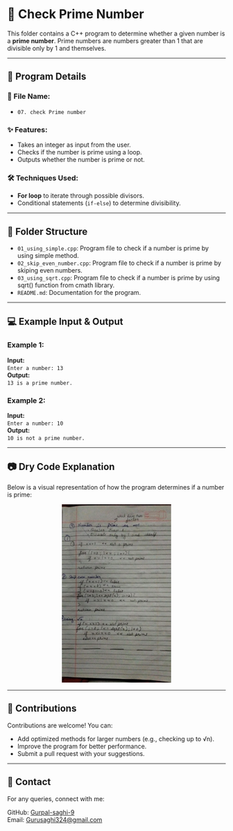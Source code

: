 # 🔢 Check Prime Number

This folder contains a C++ program to determine whether a given number is a **prime number**. Prime numbers are numbers greater than 1 that are divisible only by 1 and themselves.

---

## 📜 Program Details

### 📄 File Name: 
- `07. check Prime number`

### ✨ Features:
- Takes an integer as input from the user.
- Checks if the number is prime using a loop.
- Outputs whether the number is prime or not.

### 🛠️ Techniques Used:
- **For loop** to iterate through possible divisors.
- Conditional statements (`if-else`) to determine divisibility.

---

## 📂 Folder Structure
- `01_using_simple.cpp`: Program file to check if a number is prime by using simple method.
- `02_skip_even_number.cpp`: Program file to check if a number is prime by skiping even numbers.
- `03_using_sqrt.cpp`: Program file to check if a number is prime by using sqrt() function from cmath library.
- `README.md`: Documentation for the program.

---

## 💻 Example Input & Output

### Example 1:
**Input:**  
`Enter a number: 13`  
**Output:**  
`13 is a prime number.`  

### Example 2:
**Input:**  
`Enter a number: 10`  
**Output:**  
`10 is not a prime number.`  

---

## 📷 Dry Code Explanation
Below is a visual representation of how the program determines if a number is prime:

<div align="center">
  <img src="https://github.com/Gurpal-saghi-9/CPP-50-Practice-Programs/blob/main/Images/07_prime_num.jpg" alt="Prime Number Logic Dry Run" width="50%">
</div>

---

## 🤝 Contributions
Contributions are welcome! You can:
- Add optimized methods for larger numbers (e.g., checking up to √n).
- Improve the program for better performance.
- Submit a pull request with your suggestions.

---

## 📧 Contact
For any queries, connect with me:

GitHub: [Gurpal-saghi-9](https://github.com/Gurpal-saghi-9)  
Email: Gurusaghi324@gmail.com  
